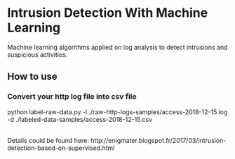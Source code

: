 # Intrusion Detection With Machine Learning
Machine learning algorithms applied on log analysis to detect intrusions and suspicious activities.

## How to use
### Convert your http log file into csv file
python label-raw-data.py -l ./raw-http-logs-samples/access-2018-12-15.log -d ./labeled-data-samples/access-2018-12-15.csv



<br>
Details could be found here: http://enigmater.blogspot.fr/2017/03/intrusion-detection-based-on-supervised.html
